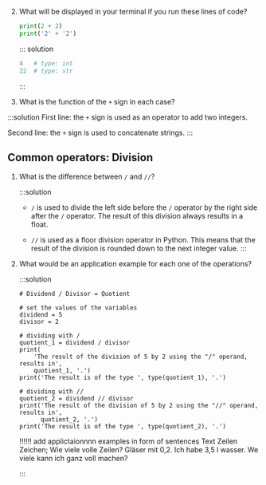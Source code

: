 
2. What will be displayed in your terminal if you run these lines of code?
   ```python
   print(2 + 2)
   print('2' + '2')
   ```
   ::: solution
   ```python
   4   # type: int
   22  # type: str
   ```
   :::

2. What is the function of the `+` sign in each case?

:::solution
First line: the `+` sign is used as an operator to add two integers.

Second line: the `+` sign is used to concatenate strings.
:::

## Common operators: Division

1. What is the difference between `/` and `//`?

   :::solution
      - `/` is used to divide the left side before the `/` operator by the right side after the `/` operator.
          The result of this division always results in a float.

      - `//` is used as a floor division operator in Python.
           This means that the result of the division is rounded down to the next integer value.
   :::

2. What would be an application example for each one of the operations?

   :::solution
   ```{ .python .exec}
   # Dividend / Divisor = Quotient

   # set the values of the variables
   dividend = 5
   divisor = 2

   # dividing with /
   quotient_1 = dividend / divisor
   print(
       'The result of the division of 5 by 2 using the "/" operand, results in',
       quotient_1, '.')
   print('The result is of the type ', type(quotient_1), '.')

   # dividing with //
   quotient_2 = dividend // divisor
   print('The result of the division of 5 by 2 using the "//" operand, results in',
         quotient_2, '.')
   print('The result is of the type ', type(quotient_2), '.')
   ```

   !!!!!! add applictaionnnn examples in form of sentences
   Text Zeilen Zeichen; Wie viele volle Zeilen?
   Gläser mit 0,2. Ich habe 3,5 l wasser. We viele kann ich ganz voll machen?

   :::
